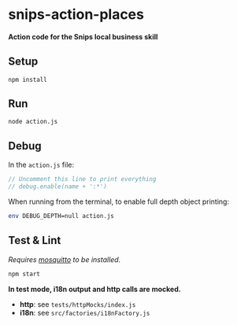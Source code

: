 # snips-action-places
#### Action code for the Snips local business skill

## Setup

```
npm install
```

## Run

```
node action.js
```

## Debug

In the `action.js` file:

```js
// Uncomment this line to print everything
// debug.enable(name + ':*')
```

When running from the terminal, to enable full depth object printing:

```bash
env DEBUG_DEPTH=null action.js
```

## Test & Lint

*Requires [mosquitto](https://mosquitto.org/download/) to be installed.*

```sh
npm start
```

**In test mode, i18n output and http calls are mocked.**

- **http**: see `tests/httpMocks/index.js`
- **i18n**: see `src/factories/i18nFactory.js`
